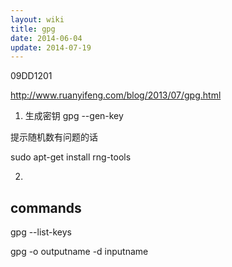 ```yaml
---
layout: wiki
title: gpg
date: 2014-06-04
update: 2014-07-19
---
```


09DD1201


<http://www.ruanyifeng.com/blog/2013/07/gpg.html>

1. 生成密钥
gpg --gen-key

提示随机数有问题的话

sudo apt-get install rng-tools

2. 

## commands

gpg --list-keys

gpg -o outputname -d inputname


